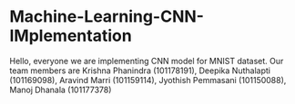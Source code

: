 # Machine-Learning-CNN-IMplementation
Hello, everyone we are implementing CNN model for MNIST dataset. Our team members are Krishna Phanindra (101178191), Deepika Nuthalapti (101169098), Aravind Marri (101159114), Jyothish Pemmasani (101150088), Manoj Dhanala (101177378)
